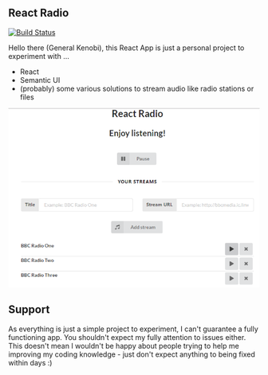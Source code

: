 ## React Radio

[![Build Status](https://travis-ci.org/MoritzHorch/react_radio.svg?branch=master)](https://travis-ci.org/MoritzHorch/react_radio)

Hello there (General Kenobi), this React App is just a personal project to experiment with ...

- React
- Semantic UI
- (probably) some various solutions to stream audio like radio stations or files

![React Radio Preview](screenshot.PNG)

## Support
As everything is just a simple project to experiment, I can't guarantee a fully functioning app. 
You shouldn't expect my fully attention to issues either. This doesn't mean I wouldn't be happy about people trying to help me improving my coding knowledge - just don't expect anything to being fixed within days :)